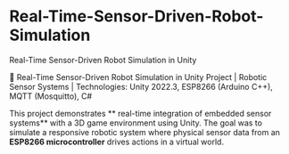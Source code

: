 # Real-Time-Sensor-Driven-Robot-Simulation
Real-Time Sensor-Driven Robot Simulation in Unity



🦾 Real-Time Sensor-Driven Robot Simulation in Unity
Project | Robotic Sensor Systems |
Technologies: Unity 2022.3, ESP8266 (Arduino C++), MQTT (Mosquitto), C#

This project demonstrates ** real-time integration of embedded sensor systems** with a 3D game environment using Unity. The goal was to simulate a responsive robotic system where physical sensor data from an **ESP8266 microcontroller** drives actions in a virtual world.
